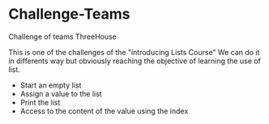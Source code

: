 # Challenge-Teams
Challenge of teams ThreeHouse

This is one of the challenges of the "introducing Lists Course"
We can do it in differents way but obviously reaching the objective of learning the use of list.
* Start an empty list
* Assign a value to the list
* Print the list
* Access to the content of the value using the index
